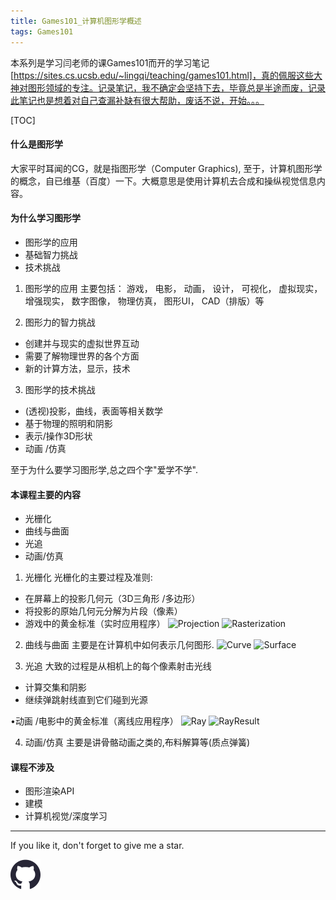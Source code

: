 ```yaml
---
title: Games101_计算机图形学概述
tags: Games101
---
```


本系列是学习闫老师的课Games101而开的学习笔记[https://sites.cs.ucsb.edu/~lingqi/teaching/games101.html]，真的佩服这些大神对图形领域的专注。记录笔记，我不确定会坚持下去，毕竟总是半途而废，记录此笔记也是想着对自己查漏补缺有很大帮助，废话不说，开始。。。


<!--more-->

[TOC]
#### 什么是图形学
大家平时耳闻的CG，就是指图形学（Computer Graphics), 至于，计算机图形学的概念，自已维基（百度）一下。大概意思是使用计算机去合成和操纵视觉信息内容。

#### 为什么学习图形学
* 图形学的应用
* 基础智力挑战
* 技术挑战
  
1. 图形学的应用
   主要包括： 游戏， 电影， 动画， 设计， 可视化， 虚拟现实， 增强现实， 数字图像， 物理仿真， 图形UI， CAD（排版）等

2. 图形力的智力挑战
 -  创建并与现实的虚拟世界互动
 - 需要了解物理世界的各个方面
 - 新的计算方法，显示，技术
  
3. 图形学的技术挑战
 - (透视)投影，曲线，表面等相关数学
 - 基于物理的照明和阴影
 - 表示/操作3D形状
 - 动画 /仿真

至于为什么要学习图形学,总之四个字"爱学不学".

#### 本课程主要的内容
- 光栅化
- 曲线与曲面
- 光追
- 动画/仿真
  
1. 光栅化
光栅化的主要过程及准则:
* 在屏幕上的投影几何元（3D三角形 /多边形）
* 将投影的原始几何元分解为片段（像素）
* 游戏中的黄金标准（实时应用程序）
![Projection](/img/assets/Games101/GAMES101_Lecture_01.png)
![Rasterization](/img/assets/Games101/GAMES101_Lecture_02.png)

2. 曲线与曲面
主要是在计算机中如何表示几何图形.
![Curve](/img/assets/Games101/GAMES101_Lecture_03.png)
![Surface](/img/assets/Games101/GAMES101_Lecture_04.png)

3. 光追
大致的过程是从相机上的每个像素射击光线
* 计算交集和阴影
* 继续弹跳射线直到它们碰到光源
  
•动画 /电影中的黄金标准（离线应用程序）
![Ray](/img/assets/Games101/GAMES101_Lecture_05.png)
![RayResult](/img/assets/Games101/GAMES101_Lecture_06.png)

4. 动画/仿真
   主要是讲骨骼动画之类的,布料解算等(质点弹簧)

#### 课程不涉及
* 图形渲染API
* 建模
* 计算机视觉/深度学习
  

---
If you like it, don't forget to give me a star.

[![Star This Project](/img/assets/github.svg)](https://github.com/fwzhuang/fwzhuang.github.io)